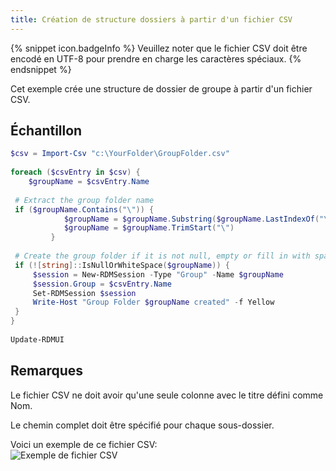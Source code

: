 ```yaml
---
title: Création de structure dossiers à partir d'un fichier CSV
---
```

{% snippet icon.badgeInfo %} 
Veuillez noter que le fichier CSV doit être encodé en UTF-8 pour prendre en charge les caractères spéciaux. 
{% endsnippet %}
 
Cet exemple crée une structure de dossier de groupe à partir d'un fichier CSV. 

## Échantillon 

```powershell
$csv = Import-Csv "c:\YourFolder\GroupFolder.csv"
 
foreach ($csvEntry in $csv) {
    $groupName = $csvEntry.Name
 
 # Extract the group folder name
 if ($groupName.Contains("\")) {
            $groupName = $groupName.Substring($groupName.LastIndexOf("\"), $groupName.Length - $groupName.LastIndexOf("\"))
            $groupName = $groupName.TrimStart("\")
         }
 
 # Create the group folder if it is not null, empty or fill in with space characters
 if (![string]::IsNullOrWhiteSpace($groupName)) {
     $session = New-RDMSession -Type "Group" -Name $groupName
     $session.Group = $csvEntry.Name
     Set-RDMSession $session
     Write-Host "Group Folder $groupName created" -f Yellow
 }
}
 
Update-RDMUI
```

## Remarques 

Le fichier CSV ne doit avoir qu'une seule colonne avec le titre défini comme Nom.  

Le chemin complet doit être spécifié pour chaque sous-dossier.  

Voici un exemple de ce fichier CSV:  
![Exemple de fichier CSV](https://webdevolutions.azureedge.net/docs/fr/rdm/windows/clip11585.png) 

